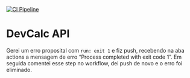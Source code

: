 [![CI Pipeline](https://github.com/Raquelsantos242/devcalc-api-tp2/actions/workflows/ci.yml/badge.svg)](https://github.com/Raquelsantos242/devcalc-api-tp2/actions)

# DevCalc API


Gerei um erro proposital com `run: exit 1` e fiz push, recebendo na aba actions a mensagem de erro “Process completed with exit code 1”. Em seguida comentei esse step no workflow, dei push de novo e o erro foi eliminado.

